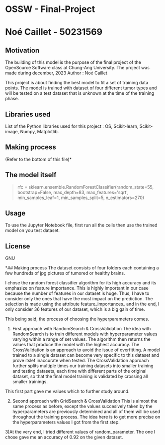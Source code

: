 # OSSW - Final-Project
# Noé Caillet - 50231569

## Motivation
The building of this model is the purpose of the final project of the OpenSource Software class at Chung-Ang University.
The project was made during december, 2023
Author : Noé Caillet

This project is about finding the best model to fit a set of training data points.
The model is trained with dataset of four different tumor types and will be tested on a
test dataset that is unknown at the time of the training phase.

## Libraries used
List of the Python libraries used for this project : OS, Scikit-learn, Scikit-image, Numpy, Matplotlib.

## Making process
(Refer to the bottom of this file)*

## The model itself
> rfc = sklearn.ensemble.RandomForestClassifier(random_state=55, bootstrap=False, max_depth=83, max_features='sqrt', min_samples_leaf=1, min_samples_split=5, n_estimators=270)


## Usage
To use the Jupyter Notebook file, first run all the cells then use the trained model on you test dataset.

## License
GNU

*## Making process
The dataset consists of four folders each containing a few hundreds of jpg pictures
of tumored or healthy brains.

I chose the random forest classifier algorithm for its high accuracy and 
its emphasize on feature importance. This is highly important in our case because the
number of features in our dataset is huge. Thus, I have to consider only the
ones that have the most impact on the prediction. The selection is made using the
attribute feature_importances_ and in the end, I only consider 36 features of our
dataset, which is a big gain of time.

This being said, the process of choosing the hyperparameters comes.

1) First approach with RandomSearch & CrossValidation
The idea with RandomSearch is to train different models with hyperparameter values varying
within a range of set values. The algorithm then returns the values that produce the model
with the highest accuracy.
The CrossValidation is an approach to avoid the issue of overfitting. A model trained to
a single dataset can become very specific to this dataset and prove itslef inaccurate when
tested. The CrossValidation approach further splits multiple times our training datasets
into smaller training and testing datasets, each time with different parts of the original
dataset, so that the final model training is validated by crossing all smaller trainings.

This first part gave me values which to further study around.

2) Second approach with GridSearch & CrossValidation
This is almost the same process as before, except the values succesively taken by the
hyperparameters are previously determined and all of them will be used throughout the
training process.
The idea here is to get more precise on the hyperparameters values I got from the first
step.

3)At the very end, I tried different values of random_parameter. The one I chose gave me
an accuracy of 0.92 on the given dataset.
